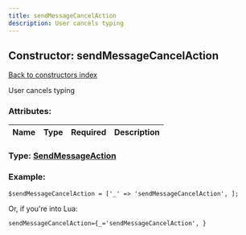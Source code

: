 ```yaml
---
title: sendMessageCancelAction
description: User cancels typing
---
```

## Constructor: sendMessageCancelAction  
[Back to constructors index](index.md)



User cancels typing

### Attributes:

| Name     |    Type       | Required | Description |
|----------|:-------------:|:--------:|------------:|



### Type: [SendMessageAction](../types/SendMessageAction.md)


### Example:

```
$sendMessageCancelAction = ['_' => 'sendMessageCancelAction', ];
```  

Or, if you're into Lua:  


```
sendMessageCancelAction={_='sendMessageCancelAction', }

```


